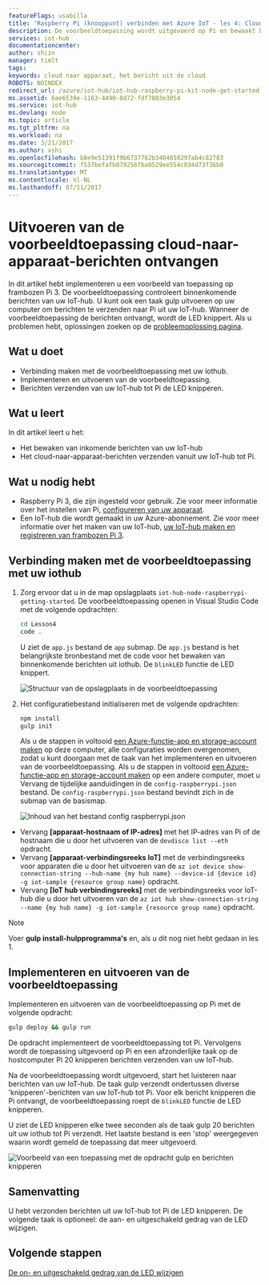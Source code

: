 ```yaml
---
featureFlags: usabilla
title: 'Raspberry Pi (knooppunt) verbinden met Azure IoT - les 4: Cloud-naar-apparaat | Microsoft Docs'
description: De voorbeeldtoepassing wordt uitgevoerd op Pi en bewaakt binnenkomende berichten van uw IoT-hub. Een nieuwe gulp taak verzendt berichten naar Pi uit uw iothub de LED knipperen.
services: iot-hub
documentationcenter: 
author: shizn
manager: timlt
tags: 
keywords: cloud naar apparaat, het bericht uit de cloud
ROBOTS: NOINDEX
redirect_url: /azure/iot-hub/iot-hub-raspberry-pi-kit-node-get-started
ms.assetid: 6ae6539e-1163-4490-8d72-fdf7803e3054
ms.service: iot-hub
ms.devlang: node
ms.topic: article
ms.tgt_pltfrm: na
ms.workload: na
ms.date: 3/21/2017
ms.author: xshi
ms.openlocfilehash: b8e9e51391f9b6737762b3404658297ab4c82783
ms.sourcegitcommit: f537befafb079256fba0529ee554c034d73f36b0
ms.translationtype: MT
ms.contentlocale: nl-NL
ms.lasthandoff: 07/11/2017
---
```

# <a name="run-the-sample-application-to-receive-cloud-to-device-messages"></a>Uitvoeren van de voorbeeldtoepassing cloud-naar-apparaat-berichten ontvangen
In dit artikel hebt implementeren u een voorbeeld van toepassing op frambozen Pi 3. De voorbeeldtoepassing controleert binnenkomende berichten van uw IoT-hub. U kunt ook een taak gulp uitvoeren op uw computer om berichten te verzenden naar Pi uit uw IoT-hub. Wanneer de voorbeeldtoepassing de berichten ontvangt, wordt de LED knippert. Als u problemen hebt, oplossingen zoeken op de [probleemoplossing pagina](iot-hub-raspberry-pi-kit-node-troubleshooting.md).

## <a name="what-you-will-do"></a>Wat u doet
* Verbinding maken met de voorbeeldtoepassing met uw iothub.
* Implementeren en uitvoeren van de voorbeeldtoepassing.
* Berichten verzenden van uw IoT-hub tot Pi de LED knipperen.

## <a name="what-you-will-learn"></a>Wat u leert
In dit artikel leert u het:
* Het bewaken van inkomende berichten van uw IoT-hub
* Het cloud-naar-apparaat-berichten verzenden vanuit uw IoT-hub tot Pi.

## <a name="what-you-need"></a>Wat u nodig hebt
* Raspberry Pi 3, die zijn ingesteld voor gebruik. Zie voor meer informatie over het instellen van Pi, [configureren van uw apparaat](iot-hub-raspberry-pi-kit-node-lesson1-configure-your-device.md).
* Een IoT-hub die wordt gemaakt in uw Azure-abonnement. Zie voor meer informatie over het maken van uw IoT-hub, [uw IoT-hub maken en registreren van frambozen Pi 3](iot-hub-raspberry-pi-kit-node-lesson2-prepare-azure-iot-hub.md).

## <a name="connect-the-sample-application-to-your-iot-hub"></a>Verbinding maken met de voorbeeldtoepassing met uw iothub
1. Zorg ervoor dat u in de map opslagplaats `iot-hub-node-raspberrypi-getting-started`. De voorbeeldtoepassing openen in Visual Studio Code met de volgende opdrachten:
   
   ```bash
   cd Lesson4
   code .
   ```
   
   U ziet de `app.js` bestand de `app` submap. De `app.js` bestand is het belangrijkste bronbestand met de code voor het bewaken van binnenkomende berichten uit iothub. De `blinkLED` functie de LED knippert.
   
   ![Structuur van de opslagplaats in de voorbeeldtoepassing](media/iot-hub-raspberry-pi-lessons/lesson4/repo_structure.png)
2. Het configuratiebestand initialiseren met de volgende opdrachten:
   
   ```bash
   npm install
   gulp init
   ```
   
   Als u de stappen in voltooid [een Azure-functie-app en storage-account maken](iot-hub-raspberry-pi-kit-node-lesson3-deploy-resource-manager-template.md) op deze computer, alle configuraties worden overgenomen, zodat u kunt doorgaan met de taak van het implementeren en uitvoeren van de voorbeeldtoepassing. Als u de stappen in voltooid [een Azure-functie-app en storage-account maken](iot-hub-raspberry-pi-kit-node-lesson3-deploy-resource-manager-template.md) op een andere computer, moet u Vervang de tijdelijke aanduidingen in de `config-raspberrypi.json` bestand. De `config-raspberrypi.json` bestand bevindt zich in de submap van de basismap.
   
   ![Inhoud van het bestand config raspberrypi.json](media/iot-hub-raspberry-pi-lessons/lesson4/config_raspberrypi.png)

* Vervang **[apparaat-hostnaam of IP-adres]** met het IP-adres van Pi of de hostnaam die u door het uitvoeren van de `devdisco list --eth` opdracht.
* Vervang **[apparaat-verbindingsreeks IoT]** met de verbindingsreeks voor apparaten die u door het uitvoeren van de `az iot device show-connection-string --hub-name {my hub name} --device-id {device id} -g iot-sample {resource group name}` opdracht.
* Vervang **[IoT hub verbindingsreeks]** met de verbindingsreeks voor IoT-hub die u door het uitvoeren van de `az iot hub show-connection-string --name {my hub name} -g iot-sample {resource group name}` opdracht.

> [!NOTE]
> Voer **gulp install-hulpprogramma's** en, als u dit nog niet hebt gedaan in les 1.

## <a name="deploy-and-run-the-sample-application"></a>Implementeren en uitvoeren van de voorbeeldtoepassing
Implementeren en uitvoeren van de voorbeeldtoepassing op Pi met de volgende opdracht:

```bash
gulp deploy && gulp run
```

De opdracht implementeert de voorbeeldtoepassing tot Pi. Vervolgens wordt de toepassing uitgevoerd op Pi en een afzonderlijke taak op de hostcomputer Pi 20 knipperen berichten verzenden van uw IoT-hub.

Na de voorbeeldtoepassing wordt uitgevoerd, start het luisteren naar berichten van uw IoT-hub. De taak gulp verzendt ondertussen diverse 'knipperen'-berichten van uw IoT-hub tot Pi. Voor elk bericht knipperen die Pi ontvangt, de voorbeeldtoepassing roept de `blinkLED` functie de LED knipperen.

U ziet de LED knipperen elke twee seconden als de taak gulp 20 berichten uit uw iothub tot Pi verzendt. Het laatste bestand is een 'stop' weergegeven waarin wordt gemeld de toepassing dat meer uitgevoerd.

![Voorbeeld van een toepassing met de opdracht gulp en berichten knipperen](media/iot-hub-raspberry-pi-lessons/lesson4/gulp_blink.png)

## <a name="summary"></a>Samenvatting
U hebt verzonden berichten uit uw IoT-hub tot Pi de LED knipperen. De volgende taak is optioneel: de aan- en uitgeschakeld gedrag van de LED wijzigen.

## <a name="next-steps"></a>Volgende stappen
[De on- en uitgeschakeld gedrag van de LED wijzigen](iot-hub-raspberry-pi-kit-node-lesson4-change-led-behavior.md)

